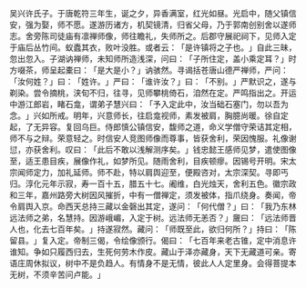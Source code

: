吴兴许氏子。于唐乾符三年生，诞之夕，异香满室，红光如昼。光启中，随父镇信安，强为娶，师不愿。遂游历诸方，机契镜清，归省父母，乃于郭南创别舍以遂师志。舍旁陈司徒庙有凛禅师像，师往瞻礼，失师所之。后郡守展祀祠下，见师入定于庙后丛竹间。蚁蠹其衣，败叶没胜。或者云：​「是许镇将之子也。​」自此三昧，忽出忽入。子湖讷禅师，未知师所造浅深，问曰：​「子所住定，盖小乘定耳？​」时方啜茶，师呈起橐曰：​「是大是小？​」讷骇然。寻谒括苍唐山德严禅师，严问：​「汝何姓？​」曰：​「姓许。​」严曰：​「谁许汝？​」曰：​「不别。​」严默识之，遂与剃染。尝令摘桃，浃旬不归，往寻，见师攀桃倚石，洎然在定。严鸣指出之。开运中游江郎岩，睹石龛，谓弟子慧兴曰：​「予入定此中，汝当础石塞门，勿以吾为念。​」兴如所戒。明年，兴意师长，往启龛视师，素发被肩，胸臆尚暖。徐自定起，了无异容。复回乌巨。侍郎慎公镇信安，馥师之道，命义学僧守荣诘其定相，师不与之辩。荣意轻之。时信安人竞图师像而尊事，皆获舍利，荣因愧服。礼像谢愆，亦获舍利。叹曰：​「此后不敢以浅解测序矣。​」钱忠懿王感师见梦，遣使图像至，适王患目疾，展像作礼，如梦所见。随雨舍利，目疾顿瘳。因锡号开明。宋太宗闻师定力，加礼延师。师不赴，特以肩舆迎至，便殿咨对，太宗深契。寻即丐归。淳化元年示寂，寿一百十五，腊五十七。阇维，白光烛天，舍利五色。徽宗政和三年，嘉州路旁大树因风摧折，中有一僧禅定，须发被体，指爪绕身。奏闻，帝令肩舆入京。命西天总持三藏以金磬出其定，遂问：​「何代僧？​」曰：​「我乃东林远法师之弟，名慧持。因游峨嵋，入定于树。远法师无恙否？​」奯曰：​「远法师晋人也，化去七百年矣。​」持遂寂然。藏问：​「师既至此，欲归何所？​」持曰：​「陈留县。​」复入定。帝制三偈，令绘像颁行。偈曰：​「七百年来老古锥，定中消息许谁知。争如只履西归去，生死何劳木作皮。藏山于泽亦藏身，天下无藏道可亲。寄语庄周休拟议，树中不是负趋人。有情身不是无情，彼此人人定里身。会得菩提本无树，不须辛苦问卢能。​」